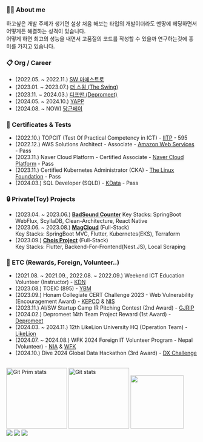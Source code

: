 ### 🧑‍💻 About me
하고싶은 개발 주제가 생기면 설상 처음 해보는 타입의 개발이더라도 맨땅에 헤딩하면서 어떻게든 해결하는 성격이 있습니다.  
어떻게 하면 최고의 성능을 내면서 고품질의 코드를 작성할 수 있을까 연구하는것에 흥미를 가지고 있습니다.

### 📋 Org / Career
- (2022.05. ~ 2022.11.) [SW 마에스트로](https://www.swmaestro.org)
- (2023.01. ~ 2023.07.) [더 스윙 (The Swing)](https://swingmobility.co/)
- (2023.11. ~ 2024.03.) [디프만 (Depromeet)](https://www.depromeet.com)
- (2024.05. ~ 2024.10.) [YAPP](https://yapp.co.kr/)
- (2024.08. ~ NOW) [당근페이](https://www.daangnpay.com/)

### 🏅 Certificates & Tests
- (2022.10.) TOPCIT (Test Of Practical Competency in ICT) - [IITP](https://www.iitp.kr/main.it) - 595
- (2022.12.) AWS Solutions Architect - Associate - [Amazon Web Services](https://aws.amazon.com/ko/certification/) - Pass
- (2023.11.) Naver Cloud Platform - Certified Associate - [Naver Cloud Platform](https://www.ncloud.com/) - Pass
- (2023.11.) Certified Kubernetes Administrator (CKA) - [The Linux Foundation](https://www.linuxfoundation.org/) - Pass
- (2024.03.) SQL Developer (SQLD) - [KData](https://www.kdata.or.kr/) - Pass

### 🔒 Private(Toy) Projects
- (2023.04. ~ 2023.06.) **[BadSound Counter](https://github.com/CChuYong/dogsound-counter-api)**
  Key Stacks: SpringBoot WebFlux, ScyllaDB, Clean-Architecture, React Native
- (2023.06. ~ 2023.08.) **[MagCloud](https://github.com/magcloud-project)** (Full-Stack)  
  Key Stacks: SpringBoot MVC, Flutter, Kubernetes(EKS), Terraform
- (2023.09.) **[Chois Project](https://github.com/chois-project)** (Full-Stack)  
  Key Stacks: Flutter, Backend-For-Frontend(Nest.JS), Local Scraping

### 🏅 ETC (Rewards, Foreign, Volunteer..)
- (2021.08. ~ 2021.09., 2022.08. ~ 2022.09.) Weekend ICT Education Volunteer (Instructor) - [KDN](https://www.kdn.com/)
- (2023.08.) TOEIC (895) - [YBM](https://www.ybm.co.kr/)
- (2023.09.) Honam Collegiate CERT Challenge 2023 - Web Vulnerability (Encouragement Award) - [KEPCO](https://home.kepco.co.kr/) & [NIS](https://www.nis.go.kr/main.do)
- (2023.11.) AI/SW Startup Camp IR Pitching Contest (2nd Award) - [GJRIP](https://www.gjrip.or.kr/)
- (2024.02.) Depromeet 14th Team Project Reward (1st Award) - [Depromeet](https://www.depromeet.com/)
- (2024.03. ~ 2024.11.) 12th LikeLion University HQ (Operation Team) - [LikeLion](https://likelion.university/)
- (2024.07. ~ 2024.08.) WFK 2024 Foreign IT Volunteer Program - Nepal (Volunteer) - [NIA](https://nia.or.kr/) & [WFK](https://worldfriendskorea.or.kr/)
- (2024.10.) Dive 2024 Global Data Hackathon (3rd Award) - [DX Challenge](https://www.dxchallenge.co.kr/about-1)


<div>
  <br/>
    <a href="#"><img src="https://github-readme-stats.vercel.app/api/top-langs/?username=CChuyong&layout=compact&hide=issues" alt="Git Prim stats" height="160px" /></a>
  <a href="#"><img src="https://github-readme-stats.vercel.app/api?username=CChuYong" alt="Git stats" height="160px" /></a>
  <img src="https://render.gitanimals.org/lines/cchuyong?pet-id=1" height="140px" width="140px"/>
  <br/>
  <a href="https://www.instagram.com/fflowerggem__/"><img src="https://img.shields.io/badge/Instagram-E4405F?style=flat-square&logo=Instagram&logoColor=white&link=https://www.instagram.com/fflowerggem__/"/></a>
  <a href="mailto:yeongmin1061@gmail.com"><img src="https://img.shields.io/badge/Gmail-d14836?style=flat-square&logo=Gmail&logoColor=white&link=mailto:yeongmin1061@gmail.com"/></a>
  <a href="https://www.linkedin.com/in/yeongminsong/"><image src="https://img.shields.io/badge/LinkedIn-0077B5?logo=linkedin&logoColor=white"/></a>
</div>





